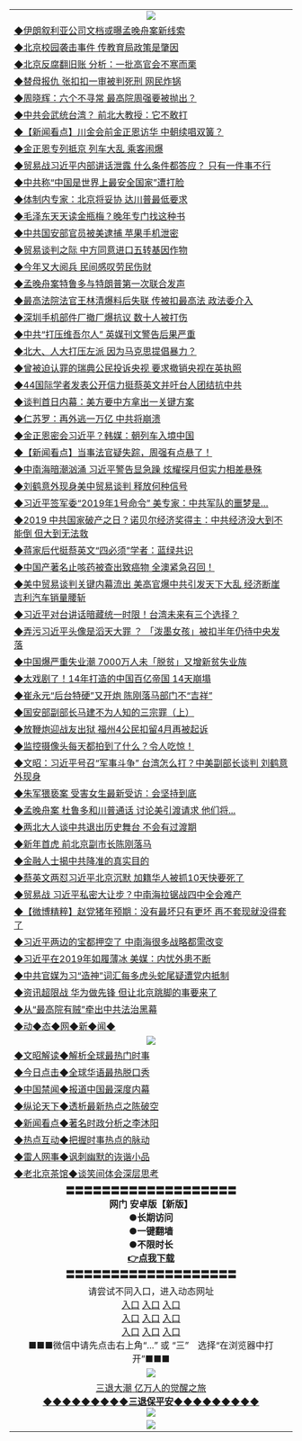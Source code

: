 <table>
  <tr>
    <td align=center><img src="https://github.com/gyhhx/image-upload/blob/master/20180612%20(14).jpg" /></td>
  </tr>
    <tr>
<td align=left>
<a href="https://ctbtfdoocixoa.global.ssl.fastly.net/oo.aspx?name=c1003062&key=ofejcfaxcltk&from=gy">◆伊朗叙利亚公司文档或曝孟晚舟案新线索</a><br/>
</td>
   </tr>
 <tr>
<td align=left>
<a href="https://ctbtfdoocixoa.global.ssl.fastly.net/oo.aspx?name=c1003069&key=ofejcfaxcltk&from=gy">◆北京校园袭击事件 传教育局政策是肇因</a><br/></td>
  </tr>
  <tr>
<td align=left>
<a href="https://ctbtfdoocixoa.global.ssl.fastly.net/oo.aspx?name=c1002957&key=ofejcfaxcltk&from=gy">◆北京反腐翻旧账 分析：一批高官会不寒而栗</a><br/></td>
 </tr>
  <tr>
<td align=left>
<a href="http://ctbtfdoocixoa.global.ssl.fastly.net/oo.aspx?name=c1002980&key=ofejcfaxcltk&from=gy">◆替母报仇 张扣扣一审被判死刑 网民炸锅</a><br/></td>
 </tr>
   <tr>
<td align=left>
<a href="http://ctbtfdoocixoa.global.ssl.fastly.net/oo.aspx?name=c1003070&key=ofejcfaxcltk&from=gy">◆周晓辉：六个不寻常 最高院周强要被抛出？</a><br/></td>
   </tr> 
  <tr>
<td align=left>
<a href="http://ctbtfdoocixoa.global.ssl.fastly.net/oo.aspx?name=c1003081&key=ofejcfaxcltk&from=gy">◆中共会武统台湾？ 前北大教授：它不敢打</a><br/></td>
  </tr> 
 <tr>
<td align=left>
<a href="http://ctbtfdoocixoa.global.ssl.fastly.net/oo.aspx?name=c838308_593_1&key=ofejcfaxcltk&from=gy">◆【新闻看点】川金会前金正恩访华 中朝续唱双簧？</a><br/>
</td>
   </tr>
 <tr>
<td align=left>
<a href="http://ctbtfdoocixoa.global.ssl.fastly.net/oo.aspx?name=c1002946&key=ofejcfaxcltk&from=gy">◆金正恩专列抵京 列车大乱 乘客闹爆</a><br/>
</td>
   </tr>
 <tr>
<td align=left>
<a href="http://ctbtfdoocixoa.global.ssl.fastly.net/oo.aspx?name=c1002986&key=ofejcfaxcltk&from=gy">◆贸易战习近平内部讲话泄露 什么条件都答应？ 只有一件事不行</a><br/></td>
  </tr>
  <tr>
<td align=left>
<a href="http://ctbtfdoocixoa.global.ssl.fastly.net/oo.aspx?name=c1003001&key=ofejcfaxcltk&from=gy">◆中共称“中国是世界上最安全国家”遭打脸</a><br/></td>
 </tr>
   <tr>
<td align=left>
<a href="http://ctbtfdoocixoa.global.ssl.fastly.net/oo.aspx?name=c1002997&key=ofejcfaxcltk&from=gy">◆体制内专家：北京将妥协 达川普最低要求</a><br/>
</td>
   </tr>
 <tr>
<td align=left>
<a href="http://ctbtfdoocixoa.global.ssl.fastly.net/oo.aspx?name=c1002993&key=ofejcfaxcltk&from=gy">◆毛泽东天天读金瓶梅？晚年专门找这种书</a><br/></td>
  </tr>
  <tr>
<td align=left>
<a href="http://ctbtfdoocixoa.global.ssl.fastly.net/oo.aspx?name=c1002994&key=ofejcfaxcltk&from=gy">◆中共国安部官员被美逮捕 苹果手机泄密</a><br/></td>
 </tr>
  <tr>
<td align=left>
<a href="http://ctbtfdoocixoa.global.ssl.fastly.net/oo.aspx?name=c1003002&key=ofejcfaxcltk&from=gy">◆贸易谈判之际 中方同意进口五转基因作物</a><br/></td>
 </tr>
   <tr>
<td align=left>
<a href="http://ctbtfdoocixoa.global.ssl.fastly.net/oo.aspx?name=c1003050&key=ofejcfaxcltk&from=gy">◆今年又大阅兵 民间感叹劳民伤财</a><br/></td>
   </tr> 
  <tr>
<td align=left>
<a href="http://ctbtfdoocixoa.global.ssl.fastly.net/oo.aspx?name=c1003033&key=ofejcfaxcltk&from=gy">◆孟晚舟案特鲁多与特朗普第一次联合发声</a><br/></td>
  </tr> 
 <tr>
<td align=left>
<a href="http://ctbtfdoocixoa.global.ssl.fastly.net/oo.aspx?name=c1003061&key=ofejcfaxcltk&from=gy">◆最高法院法官王林清爆料后失联 传被扣最高法 政法委介入</a><br/>
</td>
   </tr>
 <tr>
<td align=left>
<a href="http://ctbtfdoocixoa.global.ssl.fastly.net/oo.aspx?name=c1003016&key=ofejcfaxcltk&from=gy">◆深圳手机部件厂撤厂爆抗议 数十人被打伤</a><br/>
</td>
   </tr>
 <tr>
<td align=left>
<a href="http://ctbtfdoocixoa.global.ssl.fastly.net/oo.aspx?name=c1003065&key=ofejcfaxcltk&from=gy">◆中共“打压维吾尔人” 英媒刊文警告后果严重</a><br/></td>
  </tr>
  <tr>
<td align=left>
<a href="http://ctbtfdoocixoa.global.ssl.fastly.net/oo.aspx?name=c1003074&key=ofejcfaxcltk&from=gy">◆北大、人大打压左派 因为马克思提倡暴力？</a><br/></td>
 </tr>
   <tr>
<td align=left>
<a href="http://ctbtfdoocixoa.global.ssl.fastly.net/oo.aspx?name=c1003077&key=ofejcfaxcltk&from=gy">◆曾被迫认罪的瑞典公民投诉央视 要求撤销央视在英执照</a><br/>
</td>
   </tr>
 <tr>
<td align=left>
<a href="http://ctbtfdoocixoa.global.ssl.fastly.net/oo.aspx?name=c1003078&key=ofejcfaxcltk&from=gy">◆44国际学者发表公开信力挺蔡英文并吁台人团结抗中共</a><br/></td>
  </tr>
    <tr>
<td align=left>
<a href="https://ctbtfdoocixoa.global.ssl.fastly.net/oo.aspx?name=c1002768&key=ofejcfaxcltk&from=gy">◆谈判首日内幕：美方要中方拿出一关键方案</a><br/>
</td>
   </tr>
 <tr>
<td align=left>
<a href="https://ctbtfdoocixoa.global.ssl.fastly.net/oo.aspx?name=c1002817&key=ofejcfaxcltk&from=gy">◆仁苏罗：再外逃一万亿 中共将崩溃</a><br/></td>
  </tr>
  <tr>
<td align=left>
<a href="https://ctbtfdoocixoa.global.ssl.fastly.net/oo.aspx?name=c1002769&key=ofejcfaxcltk&from=gy">◆金正恩密会习近平？韩媒：朝列车入境中国</a><br/></td>
 </tr>
  <tr>
<td align=left>
<a href="http://ctbtfdoocixoa.global.ssl.fastly.net/oo.aspx?name=c838308_591_1&key=ofejcfaxcltk&from=gy">◆【新闻看点】当事法官疑失踪，周强有点悬了！</a><br/></td>
 </tr>
   <tr>
<td align=left>
<a href="http://ctbtfdoocixoa.global.ssl.fastly.net/oo.aspx?name=c1002749&key=ofejcfaxcltk&from=gy">◆中南海暗潮汹涌 习近平警告显急躁 炫耀探月但实力相差悬殊</a><br/></td>
   </tr> 
  <tr>
<td align=left>
<a href="http://ctbtfdoocixoa.global.ssl.fastly.net/oo.aspx?name=c1002746&key=ofejcfaxcltk&from=gy">◆刘鹤意外现身美中贸易谈判 释放何种信号</a><br/></td>
  </tr> 
 <tr>
<td align=left>
<a href="http://ctbtfdoocixoa.global.ssl.fastly.net/oo.aspx?name=c1002836&key=ofejcfaxcltk&from=gy">◆习近平签军委“2019年1号命令” 美专家：中共军队的噩梦是…</a><br/>
</td>
   </tr>
 <tr>
<td align=left>
<a href="http://ctbtfdoocixoa.global.ssl.fastly.net/oo.aspx?name=c1002731&key=ofejcfaxcltk&from=gy">◆2019 中共国家破产之日？诺贝尔经济奖得主：中共经济没大到不能倒 但大到无法救</a><br/>
</td>
   </tr>
 <tr>
<td align=left>
<a href="http://ctbtfdoocixoa.global.ssl.fastly.net/oo.aspx?name=c1002754&key=ofejcfaxcltk&from=gy">◆蒋家后代挺蔡英文“四必须”学者：蓝绿共识</a><br/></td>
  </tr>
  <tr>
<td align=left>
<a href="http://ctbtfdoocixoa.global.ssl.fastly.net/oo.aspx?name=c1002712&key=ofejcfaxcltk&from=gy">◆中国产著名止咳药被查出致癌物 全澳紧急召回！</a><br/></td>
 </tr>
   <tr>
<td align=left>
<a href="http://ctbtfdoocixoa.global.ssl.fastly.net/oo.aspx?name=c1002901&key=ofejcfaxcltk&from=gy">◆美中贸易谈判关键内幕流出 美高官爆中共引发天下大乱 经济断崖 吉利汽车销量腰斩</a><br/>
</td>
   </tr>
 <tr>
<td align=left>
<a href="http://ctbtfdoocixoa.global.ssl.fastly.net/oo.aspx?name=c1002740&key=ofejcfaxcltk&from=gy">◆习近平对台讲话暗藏统一时限！台湾未来有三个选择？</a><br/></td>
  </tr>
  <tr>
<td align=left>
<a href="http://ctbtfdoocixoa.global.ssl.fastly.net/oo.aspx?name=c1002883&key=ofejcfaxcltk&from=gy">◆弄污习近平头像是滔天大罪 ？ 「泼墨女孩」被扣半年仍待中央发落</a><br/></td>
 </tr>
  <tr>
<td align=left>
<a href="http://ctbtfdoocixoa.global.ssl.fastly.net/oo.aspx?name=c1002821&key=ofejcfaxcltk&from=gy">◆中国爆严重失业潮 7000万人未「脱贫」又增新贫失业族</a><br/></td>
 </tr>
   <tr>
<td align=left>
<a href="http://ctbtfdoocixoa.global.ssl.fastly.net/oo.aspx?name=c1002907&key=ofejcfaxcltk&from=gy">◆太戏剧了！14年打造的中国百亿帝国 14天崩塌</a><br/></td>
   </tr> 
  <tr>
<td align=left>
<a href="http://ctbtfdoocixoa.global.ssl.fastly.net/oo.aspx?name=c1002853&key=ofejcfaxcltk&from=gy">◆崔永元“后台特硬”又开炮 陈刚落马部门不“吉祥”</a><br/></td>
  </tr> 
 <tr>
<td align=left>
<a href="http://ctbtfdoocixoa.global.ssl.fastly.net/oo.aspx?name=c1002899&key=ofejcfaxcltk&from=gy">◆国安部副部长马建不为人知的三宗罪（上）</a><br/>
</td>
   </tr>
 <tr>
<td align=left>
<a href="http://ctbtfdoocixoa.global.ssl.fastly.net/oo.aspx?name=c1002820&key=ofejcfaxcltk&from=gy">◆放鞭炮迎战友出狱 福州4公民扣留4月再被起诉</a><br/>
</td>
   </tr>
 <tr>
<td align=left>
<a href="http://ctbtfdoocixoa.global.ssl.fastly.net/oo.aspx?name=c1002866&key=ofejcfaxcltk&from=gy">◆监控摄像头每天都拍到了什么？令人吃惊！</a><br/></td>
  </tr>
  <tr>
<td align=left>
<a href="http://ctbtfdoocixoa.global.ssl.fastly.net/oo.aspx?name=c1002878&key=ofejcfaxcltk&from=gy">◆文昭：习近平号召“军事斗争” 台湾怎么打？中美副部长谈判 刘鹤意外现身</a><br/></td>
 </tr>
   <tr>
<td align=left>
<a href="http://ctbtfdoocixoa.global.ssl.fastly.net/oo.aspx?name=c1002932&key=ofejcfaxcltk&from=gy">◆朱军猥亵案 受害女生最新受访：会坚持到底</a><br/>
</td>
   </tr>
 <tr>
<td align=left>
<a href="http://ctbtfdoocixoa.global.ssl.fastly.net/oo.aspx?name=c1002905&key=ofejcfaxcltk&from=gy">◆孟晚舟案 杜鲁多和川普通话 讨论美引渡请求 他们将...</a><br/></td>
  </tr>
    <tr>
<td align=left>
<a href="https://ctbtfdoocixoa.global.ssl.fastly.net/oo.aspx?name=c1002568&key=ofejcfaxcltk&from=gy">◆两北大人谈中共退出历史舞台 不会有过渡期</a><br/>
</td>
   </tr>
 <tr>
<td align=left>
<a href="https://ctbtfdoocixoa.global.ssl.fastly.net/oo.aspx?name=c1002572&key=ofejcfaxcltk&from=gy">◆新年首虎 前北京副市长陈刚落马</a><br/></td>
  </tr>
  <tr>
<td align=left>
<a href="https://ctbtfdoocixoa.global.ssl.fastly.net/oo.aspx?name=c1002538&key=ofejcfaxcltk&from=gy">◆金融人士揭中共降准的真实目的</a><br/></td>
 </tr>
  <tr>
<td align=left>
<a href="http://ctbtfdoocixoa.global.ssl.fastly.net/oo.aspx?name=c1002543&key=ofejcfaxcltk&from=gy">◆蔡英文两怼习近平北京沉默 加籍华人被抓10天快要死了</a><br/></td>
 </tr>
   <tr>
<td align=left>
<a href="http://ctbtfdoocixoa.global.ssl.fastly.net/oo.aspx?name=c1002536&key=ofejcfaxcltk&from=gy">◆贸易战 习近平私密大让步？中南海拉锯战四中全会难产</a><br/></td>
   </tr> 
  <tr>
<td align=left>
<a href="http://ctbtfdoocixoa.global.ssl.fastly.net/oo.aspx?name=c1002511&key=ofejcfaxcltk&from=gy">◆【微博精粹】赵党猪年预期：没有最坏只有更坏 再不套现就没得套了</a><br/></td>
  </tr> 
 <tr>
<td align=left>
<a href="http://ctbtfdoocixoa.global.ssl.fastly.net/oo.aspx?name=c1002530&key=ofejcfaxcltk&from=gy">◆习近平两边的宝都押空了 中南海很多战略都需改变</a><br/>
</td>
   </tr>
 <tr>
<td align=left>
<a href="http://ctbtfdoocixoa.global.ssl.fastly.net/oo.aspx?name=c1002519&key=ofejcfaxcltk&from=gy">◆习近平在2019年如履薄冰 美媒：内忧外患不断</a><br/>
</td>
   </tr>
 <tr>
<td align=left>
<a href="http://ctbtfdoocixoa.global.ssl.fastly.net/oo.aspx?name=c1002600&key=ofejcfaxcltk&from=gy">◆中共官媒为习“造神”词汇每多虎头蛇尾疑遭党内抵制</a><br/></td>
  </tr>
  <tr>
<td align=left>
<a href="http://ctbtfdoocixoa.global.ssl.fastly.net/oo.aspx?name=c1002542&key=ofejcfaxcltk&from=gy">◆资讯超限战 华为做先锋 但让北京跳脚的事要来了</a><br/></td>
 </tr>
   <tr>
<td align=left>
<a href="http://ctbtfdoocixoa.global.ssl.fastly.net/oo.aspx?name=c1002518&key=ofejcfaxcltk&from=gy">◆从“最高院有贼”牵出中共法治黑幕</a><br/>
</td>
   </tr>
   <tr>
<td align=left>
<a href="http://ctbtfdoocixoa.global.ssl.fastly.net/oo.aspx?name=c841287&key=ofejcfaxcltk&from=gy">◆动◆态◆网◆新◆闻◆</a><br/></td>
  </tr>
    <tr>
    <td align=center><img src="https://github.com/gyhhx/image-upload/blob/master/20180612%20(61).jpg" /></td>
  </tr>
  <tr>
   <td align=left>
<a href="http://ctbtfdoocixoa.global.ssl.fastly.net/oo.aspx?name=c816857&key=ofejcfaxcltk&from=gy&tag=9973110">◆文昭解读◆解析全球最热门时事</a><br/>
    </td>
  </tr>
   <tr>
   <td align=left> 
<a href="http://ctbtfdoocixoa.global.ssl.fastly.net/oo.aspx?name=c816850&key=ofejcfaxcltk&from=gy&tag=9877">◆今日点击◆全球华语最热脱口秀</a><br/>
    </td>
  </tr>
  <tr>
  <td align=left>
<a href="http://ctbtfdoocixoa.global.ssl.fastly.net/oo.aspx?name=c816860&key=ofejcfaxcltk&from=gy&tag=99733110">◆中国禁闻◆报道中国最深度内幕</a><br/>
   </tr>
  <tr>
     <td align=left>
<a href="http://ctbtfdoocixoa.global.ssl.fastly.net/oo.aspx?name=c816855&key=ofejcfaxcltk&from=gy&tag=997110">◆纵论天下◆透析最新热点之陈破空</a><br/>
   </tr>
   <tr>
      <td align=left>
<a href="http://ctbtfdoocixoa.global.ssl.fastly.net/oo.aspx?name=c838308&key=ofejcfaxcltk&from=gy&tag=9973110">◆新闻看点◆著名时政分析之李沐阳</a><br/>
   </tr>
   <tr>
     <td align=left>
<a href="http://ctbtfdoocixoa.global.ssl.fastly.net/oo.aspx?name=c816852&key=ofejcfaxcltk&from=gy&tag=9733110">◆热点互动◆把握时事热点的脉动</a><br/>
   </tr>
   <tr>
      <td align=left>
<a href="http://ctbtfdoocixoa.global.ssl.fastly.net/oo.aspx?name=c816694&key=ofejcfaxcltk&from=gy&tag=93310">◆雷人网事◆讽刺幽默的诙谐小品</a><br/>
   </tr>
   <tr>
    <td align=left>
<a href="http://ctbtfdoocixoa.global.ssl.fastly.net/oo.aspx?name=c816650&key=ofejcfaxcltk&from=gy&tag=9973110">◆老北京茶馆◆谈笑间体会深层思考</a><br/>
   </tr>
   <tr>
    <td align=center>
 <b>〓〓〓〓〓〓〓〓〓〓〓〓〓〓〓〓〓〓〓<br/>网门 安卓版【新版】<br/> ●长期访问<br/> ●一键翻墙<br/>  ●不限时长<br/> 
 <a href="https://share.weiyun.com/5dLahf2">👉<b>点我下载</a><br/>〓〓〓〓〓〓〓〓〓〓〓〓〓〓〓〓〓〓〓<br/>
    </td>
    </tr>
   <tr>
    <td align=center>请尝试不同入口，进入动态网址<br/>
     <a href="https://s3.us-east-2.amazonaws.com/ogateh/show.htm?from=gy">入口</a>
      <a href="https://s3.eu-west-2.amazonaws.com/ogatel/show.htm?from=gy">入口</a>
      <a href="https://s3.amazonaws.com/ogate/show.htm?from=oGateg">入口</a><br/>
      <a href="https://s3.ap-northeast-2.amazonaws.com/ogates/show.htm?from=gy">入口</a>
      <a href="https://s3.eu-central-1.amazonaws.com/ogatef/show.htm?from=gy">入口</a>
      <a href="https://s3.ap-south-1.amazonaws.com/ogatem/show.htm?from=gy">入口</a><br/>
      <a href="https://s3-us-west-1.amazonaws.com/ogaten/show.htm?from=gy">入口</a>
      <a href="https://s3.ca-central-1.amazonaws.com/ogatec/show.htm?from=gy">入口</a>
      <a href="https://s3-ap-northeast-1.amazonaws.com/ogatet/show.htm?from=gy">入口</a><br/>
      ■■■微信中请先点击右上角“...” 或 “三”　选择“在浏览器中打开”■■■<b><br/>
    </td>
  </tr>
  <tr>
    <td align=center><img src="https://github.com/gyhhx/image-upload/blob/master/3.jpg" /> </td>
</tr>
  <tr>  
  <td align=center>
  <a href="http://ctbtfdoocixoa.global.ssl.fastly.net/oo.aspx?name=c894205&key=ofejcfaxcltk&from=gy&tag=9973110">三退大潮 亿万人的觉醒之旅</a><br/>
      <a href="http://ctbtfdoocixoa.global.ssl.fastly.net/oo.aspx?name=ogQuit.aspx&key=ofejcfaxcltk&from=gy"><b>◆◆◆◆◆◆◆◆◆三退保平安◆◆◆◆◆◆◆◆◆<br/></a>
      <img src="https://github.com/gyhhx/image-upload/blob/master/3t.jpg" /><br/>
      </td>
  </tr>
   <tr>
    <td align=center><img src="https://raw.githubusercontent.com/oGate2/Up/master/oGate_640.jpg"/></td>
  </tr>
</table>


